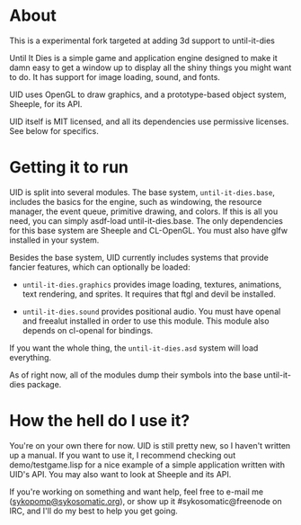 About
=====
This is a experimental fork targeted at adding 3d support to until-it-dies


Until It Dies is a simple game and application engine designed to make it damn easy to get a window
up to display all the shiny things you might want to do. It has support for image loading, sound,
and fonts.

UID uses OpenGL to draw graphics, and a prototype-based object system, Sheeple, for its API.

UID itself is MIT licensed, and all its dependencies use permissive licenses. See below for specifics.

Getting it to run
=================

UID is split into several modules. The base system, `until-it-dies.base`, includes the basics for
the engine, such as windowing, the resource manager, the event queue, primitive drawing, and
colors. If this is all you need, you can simply asdf-load until-it-dies.base. The only dependencies
for this base system are Sheeple and CL-OpenGL. You must also have glfw installed in your system.

Besides the base system, UID currently includes systems that provide fancier features, which can
optionally be loaded:

* `until-it-dies.graphics` provides image loading, textures, animations, text rendering, and
  sprites. It requires that ftgl and devil be installed.

* `until-it-dies.sound` provides positional audio. You must have openal and freealut installed in
  order to use this module. This module also depends on cl-openal for bindings.

If you want the whole thing, the `until-it-dies.asd` system will load everything.

As of right now, all of the modules dump their symbols into the base until-it-dies package.

How the hell do I use it?
=========================

You're on your own there for now. UID is still pretty new, so I haven't written up a manual. If you
want to use it, I recommend checking out demo/testgame.lisp for a nice example of a simple
application written with UID's API. You may also want to look at Sheeple and its API.

If you're working on something and want help, feel free to e-mail me (sykopomp@sykosomatic.org), or
show up it #sykosomatic@freenode on IRC, and I'll do my best to help you get going.
